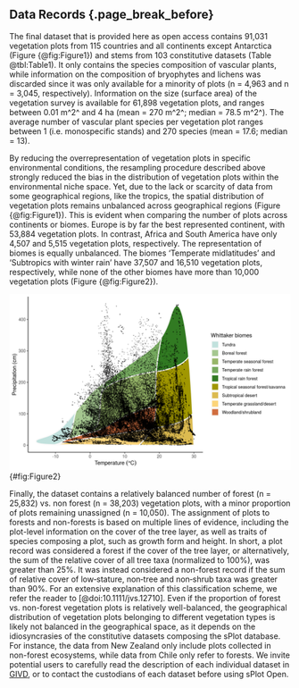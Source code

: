 ## Data Records {.page_break_before}

The final dataset that is provided here as open access contains 91,031 vegetation plots from 115 countries and all continents except Antarctica (Figure {@fig:Figure1}) and stems from 103 constitutive datasets (Table @tbl:Table1). It only contains the species composition of vascular plants, while information on the composition of bryophytes and lichens was discarded since it was only available for a minority of plots (n = 4,963 and n = 3,045, respectively).
Information on the size (surface area) of the vegetation survey is available for 61,898 vegetation plots, and ranges between 0.01 m^2^ and 4 ha (mean = 270 m^2^; median = 78.5 m^2^). 
The average number of vascular plant species per vegetation plot ranges between 1 (i.e. monospecific stands) and 270 species (mean = 17.6; median = 13). 

By reducing the overrepresentation of vegetation plots in specific environmental conditions, the resampling procedure described above strongly reduced the bias in the distribution of vegetation plots within the environmental niche space. 
Yet, due to the lack or scarcity of data from some geographical regions, like the tropics, the spatial distribution of vegetation plots remains unbalanced across geographical regions (Figure {@fig:Figure1}). This is evident when comparing the number of plots across continents or biomes. 
Europe is by far the best represented continent, with 53,884 vegetation plots. 
In contrast, Africa and South America have only 4,507 and 5,515 vegetation plots, respectively. 
The representation of biomes is equally unbalanced. 
The biomes ‘Temperate midlatitudes’ and ‘Subtropics with winter rain’ have 37,507 and 16,510 vegetation plots, respectively, while none of the other biomes have more than 10,000 vegetation plots (Figure {@fig:Figure2}).

![Distribution of vegetation plots in climate space represented by mean annual temperature and mean annual precipitation superimposed onto Whittaker biomes (@Whittaker1975)](images/figure2.png){#fig:Figure2}

Finally, the dataset contains a relatively balanced number of forest (n = 25,832) vs. non forest (n = 38,203) vegetation plots, with a minor proportion of plots remaining unassigned (n = 10,050). 
The assignment of plots to forests and non-forests is based on multiple lines of evidence, including the plot-level information on the cover of the tree layer, as well as traits of species composing a plot, such as growth form and height. 
In short, a plot record was considered a forest if the cover of the tree layer, or alternatively, the sum of the relative cover of all tree taxa (normalized to 100%), was greater than 25%. It was instead considered a non-forest record if the sum of relative cover of low‐stature, non‐tree and non‐shrub taxa was greater than 90%. 
For an extensive explanation of this classification scheme, we refer the reader to \[@doi:10.1111/jvs.12710\]. 
Even if the proportion of forest vs. non-forest vegetation plots is relatively well-balanced, the geographical distribution of vegetation plots belonging to different vegetation types is likely not balanced in the geographical space, as it depends on the idiosyncrasies of the constitutive datasets composing the sPlot database. 
For instance, the data from New Zealand only include plots collected in non-forest ecosystems, while data from Chile only refer to forests. 
We invite potential users to carefully read the description of each individual dataset in [GIVD](constitutive), or to contact the custodians of each dataset before using sPlot Open.
